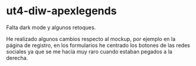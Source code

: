 ﻿# ut4-diw-apexlegends

Falta dark mode y algunos retoques.

He realizado algunos cambios respecto al mockup, por ejemplo en la página de registro, en los formularios he centrado los botones de las redes sociales
ya que se me hacía muy raro cuando estaban pegados a la derecha.

